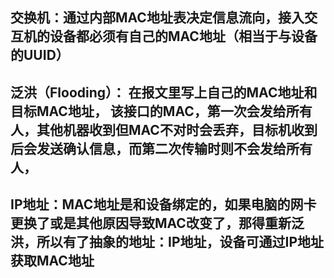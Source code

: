## 交换机：通过内部MAC地址表决定信息流向，接入交互机的设备都必须有自己的MAC地址（相当于与设备的UUID）

## 泛洪（Flooding）： 在报文里写上自己的MAC地址和目标MAC地址， 该接口的MAC，第一次会发给所有人，其他机器收到但MAC不对时会丢弃，目标机收到后会发送确认信息，而第二次传输时则不会发给所有人，

## IP地址：MAC地址是和设备绑定的，如果电脑的网卡更换了或是其他原因导致MAC改变了，那得重新泛洪，所以有了抽象的地址：IP地址，设备可通过IP地址获取MAC地址

